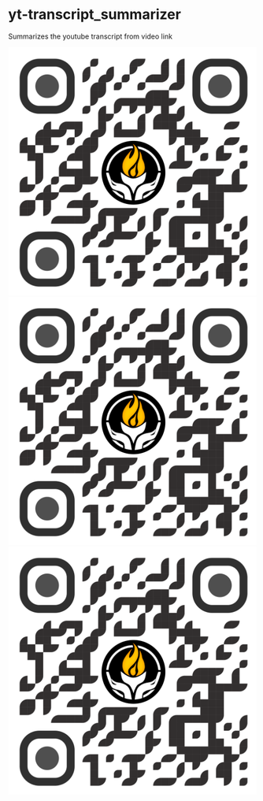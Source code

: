 # yt-transcript_summarizer
Summarizes the youtube transcript from video link

[![Image 1](https://github.com/Krishnabh-Das/yt-transcript_summarizer/blob/9b4d8f16af47fff3aa3f5f2334089c44d2da9107/qrcode_92492580_cf98df6211e82160791867f62830b32e%20(3).png)](https://link-to-your-page-1)
[![Image 2](https://github.com/Krishnabh-Das/yt-transcript_summarizer/blob/9b4d8f16af47fff3aa3f5f2334089c44d2da9107/qrcode_92492580_cf98df6211e82160791867f62830b32e%20(3).png)](https://link-to-your-page-2)
[![Image 3](https://github.com/Krishnabh-Das/yt-transcript_summarizer/blob/9b4d8f16af47fff3aa3f5f2334089c44d2da9107/qrcode_92492580_cf98df6211e82160791867f62830b32e%20(3).png)](https://link-to-your-page-3)
